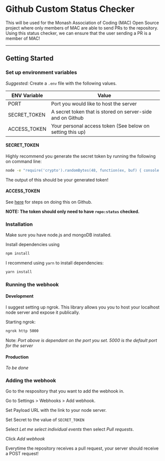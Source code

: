 # Github Custom Status Checker

This will be used for the Monash Association of Coding (MAC) Open Source project where only members of MAC are able to send PRs to the repository. Using this status checker, we can ensure that the user sending a PR is a member of MAC!

---

## Getting Started

### Set up environment variables

_Suggested:_ Create a `.env` file with the following values.

| ENV Variable | Value                                                      |
| ------------ | ---------------------------------------------------------- |
| PORT         | Port you would like to host the server                     |
| SECRET_TOKEN | A secret token that is stored on server-side and on Github |
| ACCESS_TOKEN | Your personal access token (See below on setting this up)  |

#### SECRET_TOKEN

Highly recommend you generate the secret token by running the following on command line:

```bash
node -e "require('crypto').randomBytes(48, function(ex, buf) { console.log(buf.toString('hex')) });"
```

The output of this should be your generated token!

#### ACCESS_TOKEN

See [here](https://help.github.com/en/github/authenticating-to-github/creating-a-personal-access-token-for-the-command-line) for steps on doing this on Github.

**NOTE: The token should only need to have `repo:status` checked.**

### Installation

Make sure you have node.js and mongoDB installed.

Install dependencies using

```bash
npm install
```

I recommend using `yarn` to install dependencies:

```bash
yarn install
```

### Running the webhook

#### Development

I suggest setting up ngrok. This library allows you you to host your localhost node server and expose it publically.

Starting ngrok:

```bash
ngrok http 5000
```

Note: _Port above is dependant on the port you set. 5000 is the default port for the server_

#### Production

_To be done_

### Adding the webhook

Go to the respository that you want to add the webhook in.

Go to Settings > Webhooks > Add webhook.

Set Payload URL with the link to your node server.

Set Secret to the value of `SECRET_TOKEN`

Select _Let me select individual events_ then select _Pull requests_.

Click _Add webhook_

Everytime the repository receives a pull request, your server should receive a POST request!
